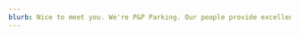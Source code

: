 ```yaml
---
blurb: Nice to meet you. We're P&P Parking. Our people provide excellent services for wonderful clients across various industries throughout the southeast.
---
```

